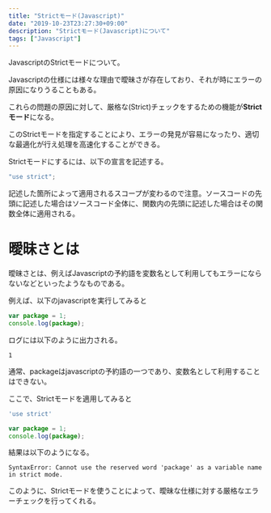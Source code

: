 ```yaml
---
title: "Strictモード(Javascript)"
date: "2019-10-23T23:27:30+09:00"
description: "Strictモード(Javascript)について"
tags: ["Javascript"]
---
```


JavascriptのStrictモードについて。

Javascriptの仕様には様々な理由で曖昧さが存在しており、それが時にエラーの原因になりうることもある。

これらの問題の原因に対して、厳格な(Strict)チェックをするための機能が**Strictモード**になる。

このStrictモードを指定することにより、エラーの発見が容易になったり、適切な最適化が行え処理を高速化することができる。

<div class="note_content_by_programming_language" id="note_content_Javascript">

Strictモードにするには、以下の宣言を記述する。


```javascript
"use strict";
```

記述した箇所によって適用されるスコープが変わるので注意。ソースコードの先頭に記述した場合はソースコード全体に、関数内の先頭に記述した場合はその関数全体に適用される。


# 曖昧さとは

曖昧さとは、例えばJavascriptの予約語を変数名として利用してもエラーにならないなどといったようなものである。

例えば、以下のjavascriptを実行してみると

```javascript
var package = 1;
console.log(package);
```

ログには以下のように出力される。

```
1
```

通常、packageはjavascriptの予約語の一つであり、変数名として利用することはできない。

ここで、Strictモードを適用してみると

```javascript
'use strict'

var package = 1;
console.log(package);
```

結果は以下のようになる。

```
SyntaxError: Cannot use the reserved word 'package' as a variable name in strict mode.
```

このように、Strictモードを使うことによって、曖昧な仕様に対する厳格なエラーチェックを行ってくれる。

</div>